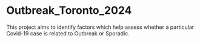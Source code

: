 # Outbreak_Toronto_2024
This project aims to identify factors which help assess whether a particular Covid-19 case is related to Outbreak or Sporadic. 
